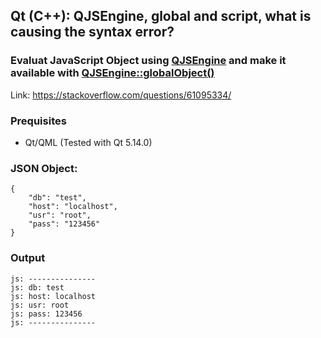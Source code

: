 ## Qt (C++): QJSEngine, global and script, what is causing the syntax error?

### Evaluat JavaScript Object using [QJSEngine](https://doc.qt.io/qt-5/qjsengine.html) and make it available with [QJSEngine::globalObject()](https://doc.qt.io/qt-5/qjsengine.html#globalObject)

Link: https://stackoverflow.com/questions/61095334/

### Prequisites

- Qt/QML (Tested with Qt 5.14.0)

### JSON Object:

```
{
    "db": "test",
    "host": "localhost",
    "usr": "root",
    "pass": "123456"
}
```

### Output

```
js: ---------------
js: db: test
js: host: localhost
js: usr: root
js: pass: 123456
js: ---------------
```

